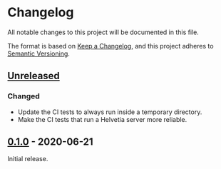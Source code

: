 # Changelog

All notable changes to this project will be documented in this file.

The format is based on [Keep a Changelog], and this project adheres to [Semantic
Versioning].

## [Unreleased]

### Changed

- Update the CI tests to always run inside a temporary directory.
- Make the CI tests that run a Helvetia server more reliable.

## [0.1.0] - 2020-06-21

Initial release.

[Keep a Changelog]: https://keepachangelog.com/en/1.0.0/
[Semantic Versioning]: https://semver.org/spec/v2.0.0.html

[Unreleased]: https://github.com/apyrgio/helvetia/compare/v0.1.0...HEAD
[0.1.0]: https://github.com/apyrgio/helvetia/releases/tag/v0.1.0
